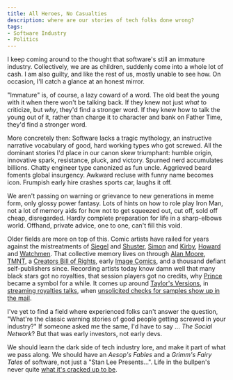 ```yaml
---
title: All Heroes, No Casualties
description: where are our stories of tech folks done wrong?
tags:
- Software Industry
- Politics
---
```


I keep coming around to the thought that software's still an immature industry.  Collectively, we are as children, suddenly come into a whole lot of cash.  I am also guilty, and like the rest of us, mostly unable to see how.  On occasion, I'll catch a glance at an honest mirror.

"Immature" is, of course, a lazy coward of a word.  The old beat the young with it when there won't be talking back.  If they knew not just _what_ to criticize, but _why_, they'd find a stronger word.  If they knew how to talk the young out of it, rather than charge it to character and bank on Father Time, they'd find a stronger word.

More concretely then:  Software lacks a tragic mythology, an instructive narrative vocabulary of good, hard working types who got screwed.  All the dominant stories I'd place in our canon skew triumphant: humble origin, innovative spark, resistance, pluck, and victory.  Spurned nerd accumulates billions.  Chatty engineer type canonized as fun uncle.  Aggrieved beard foments global insurgency.  Awkward recluse with funny name becomes icon.  Frumpish early hire crashes sports car, laughs it off.

We aren't passing on warning or grievance to new generations in meme form, only glossy power fantasy.  Lots of hints on how to role play Iron Man, not a lot of memory aids for how not to get squeezed out, cut off, sold off cheap, disregarded.  Hardly complete preparation for life in a sharp-elbows world.  Offhand, private advice, one to one, can't fill this void.

Older fields are more on top of this.  Comic artists have railed for years against the mistreatments of [Siegel](https://en.wikipedia.org/wiki/Jerry_Siegel) and [Shuster](https://en.wikipedia.org/wiki/Joe_Shuster), [Simon](https://en.wikipedia.org/wiki/Joe_Simon) and [Kirby](https://en.wikipedia.org/wiki/Jack_Kirby), [Howard](https://en.wikipedia.org/wiki/Howard_the_Duck) and [Watchmen](https://en.wikipedia.org/wiki/Watchmen).  That collective memory lives on through [Alan Moore](https://en.wikipedia.org/wiki/Alan_Moore), [TMNT](https://en.wikipedia.org/wiki/Teenage_Mutant_Ninja_Turtles), a [Creators Bill of Rights](http://www.scottmccloud.com/4-inventions/bill/rights.html), early [Image Comics](https://en.wikipedia.org/wiki/Image_Comics), and a thousand defiant self-publishers since.  Recording artists today know damn well that many black stars got no royalties, that session players got no credits, why [Prince](https://en.wikipedia.org/wiki/Prince_(musician)) became a symbol for a while.  It comes up around [Taylor's Versions](https://en.wikipedia.org/wiki/Fearless_(Taylor%27s_Version)), in [streaming royalties talks](https://internationalmusician.org/record-breaking-royalty-payments-for-session-musicians/), when [unsolicited checks for samples show up in the mail](https://www.digitalmusicnews.com/2016/05/24/kanye-west-ten-thousand-check/).

I've yet to find a field where experienced folks can't answer the question, "What're the classic warning stories of good people getting screwed in your industry?"  If someone asked me the same, I'd have to say ... _The Social Network_?  But that was early investors, not early devs.

We should learn the dark side of tech industry lore, and make it part of what we pass along.  We should have an _Aesop's Fables_ and a _Grimm's Fairy Tales_ of software, not just a "Stan Lee Presents...".  Life in the bullpen's never quite [what it's cracked up to be](https://en.wikipedia.org/wiki/Bullpen_Bulletins).
